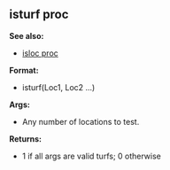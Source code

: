 ## isturf proc
**See also:**
*   [isloc proc](/proc/isloc)
<!-- -->
**Format:**
*   isturf(Loc1, Loc2 \...)
<!-- -->
**Args:**
*   Any number of locations to test.
<!-- -->
**Returns:**
*   1 if all args are valid turfs; 0 otherwise